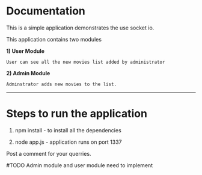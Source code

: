 # Documentation

This is a simple application demonstrates the use socket io.

This application contains two modules

**1) User Module**

    User can see all the new movies list added by administrator 
    

**2) Admin Module**

    Adminstrator adds new movies to the list.

--------

# Steps to run the application

1) npm install - to install all the dependencies

2) node app.js - application runs on port 1337


Post a comment for your querries.


#TODO
Admin module and user module need to implement    
